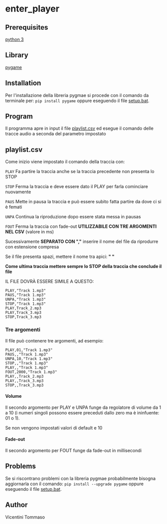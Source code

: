﻿# enter_player


## Prerequisites
[python 3](https://www.python.org/downloads/)

## Library
[pygame](https://www.pygame.org/news)

## Installation
Per l'installazione della libreria pygmae si procede con il comando da terminale per: `pip install pygame` oppure eseguendo il file [setup.bat](\etc\setup.bat).

## Program
Il programma apre in input il file [playlist.csv](\bin\playlist.csv) ed esegue il comando delle tracce audio a seconda del parametro impostato

## playlist.csv
Come inizio viene impostato il comando della traccia con:

`PLAY` Fa partire la traccia anche se la traccia precedente non presenta lo STOP

`STOP` Ferma la traccia e deve essere dato il PLAY per farla cominciare nuovamente

`PAUS` Mette in pausa la traccia e può essere subito fatta partire da dove ci si è femati

`UNPA` Continua la riproduzione dopo essere stata messa in pausas

`FOUT` Ferma la traccia con fade-out **UTILIZZABILE CON TRE ARGOMENTI NEL CSV** (valore in ms)

Sucessivamente **SEPARATO CON ","** inserire il nome del file da riprodurre con estensione compresa

Se il file presenta spazi, mettere il nome tra apici: **" "**

**Come ultima traccia mettere sempre lo STOP della traccia che conclude il file**

IL FILE DOVRÀ ESSERE SIMILE A QUESTO:

    PLAY,"Track 1.mp3"
    PAUS,"Track 1.mp3"
    UNPA,"Track 1.mp3"
    STOP,"Track 1.mp3"
    PLAY,Track_2.mp3
    PLAY,Track_3.mp3
    STOP,Track_3.mp3

### Tre argomenti
Il file può contenere tre argomenti, ad esempio:

    PLAY,01,"Track 1.mp3"
    PAUS,,"Track 1.mp3"
    UNPA,10,"Track 1.mp3"
    STOP,,"Track 1.mp3"
    PLAY,,"Track 1.mp3"
    FOUT,2000,"Track 1.mp3"
    PLAY,,Track_2.mp3
    PLAY,,Track_3.mp3
    STOP,,Track_3.mp3

#### Volume
Il secondo argomento per PLAY e UNPA funge da regolatore di volume da 1 a 10 (i numeri singoli possono essere preceduti dallo zero ma è ininfuente: 01 o 1).

Se non vengono impostati valori di default e 10

#### Fade-out
Il secondo argomento per FOUT funge da fade-out in millisecondi

## Problems
Se si riscontrano problemi con la libreria pygmae probabilmente bisogna aggiornarla con il comando: `pip install --upgrade pygame` oppure eseguendo il file [setup.bat](\etc\setup.bat).

## Author
Vicentini Tommaso
